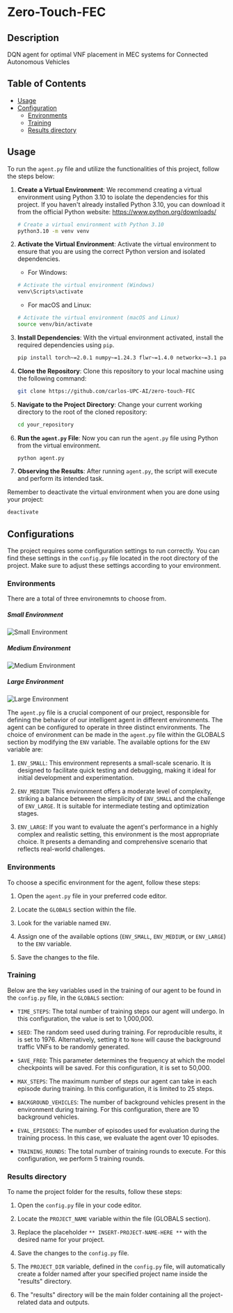 # Zero-Touch-FEC


## Description

DQN agent for optimal VNF placement in MEC systems for Connected Autonomous Vehicles

## Table of Contents

- [Usage](#usage)
- [Configuration](#configuration)
  - [Environments](#environments)
  - [Training](#training)
  - [Results directory](#results_directory)

## Usage

To run the `agent.py` file and utilize the functionalities of this project, follow the steps below:

1. **Create a Virtual Environment**: We recommend creating a virtual environment using Python 3.10 to isolate the dependencies for this project. If you haven't already installed Python 3.10, you can download it from the official Python website: https://www.python.org/downloads/

   ```bash
   # Create a virtual environment with Python 3.10
   python3.10 -m venv venv
   ```

2. **Activate the Virtual Environment**: Activate the virtual environment to ensure that you are using the correct Python version and isolated dependencies.

   - For Windows:

   ```bash
   # Activate the virtual environment (Windows)
   venv\Scripts\activate
   ```

   - For macOS and Linux:

   ```bash
   # Activate the virtual environment (macOS and Linux)
   source venv/bin/activate
   ```

3. **Install Dependencies**: With the virtual environment activated, install the required dependencies using `pip`.

   ```bash
   pip install torch~=2.0.1 numpy~=1.24.3 flwr~=1.4.0 networkx~=3.1 pandas~=2.0.2 gym~=0.21.0
   ```

4. **Clone the Repository**: Clone this repository to your local machine using the following command:

   ```bash
   git clone https://github.com/carlos-UPC-AI/zero-touch-FEC
   ```
   
5. **Navigate to the Project Directory**: Change your current working directory to the root of the cloned repository:

   ```bash
   cd your_repository
   ```

6. **Run the `agent.py` File**: Now you can run the `agent.py` file using Python from the virtual environment. 

   ```bash
   python agent.py 
   ```

7. **Observing the Results**: After running `agent.py`, the script will execute and perform its intended task. 

Remember to deactivate the virtual environment when you are done using your project:

```bash
deactivate
```

## Configurations

The project requires some configuration settings to run correctly. You can find these settings in the `config.py` file located in the root directory of the project. Make sure to adjust these settings according to your environment.

### Environments
There are a total of three environemnts to choose from.

##### Small Environment

![Small Environment](env_small.jpg)

##### Medium Environment

![Medium Environment](env_medium.jpg)

##### Large Environment

![Large Environment](env_large.jpg)


The `agent.py` file is a crucial component of our project, responsible for defining the behavior of our intelligent agent in different environments. The agent can be configured to operate in three distinct environments. The choice of environment can be made in the `agent.py` file within the GLOBALS section by modifying the `ENV` variable. The available options for the `ENV` variable are:

1. `ENV_SMALL`: This environment represents a small-scale scenario. It is designed to facilitate quick testing and debugging, making it ideal for initial development and experimentation.

2. `ENV_MEDIUM`: This environment offers a moderate level of complexity, striking a balance between the simplicity of `ENV_SMALL` and the challenge of `ENV_LARGE`. It is suitable for intermediate testing and optimization stages.

3. `ENV_LARGE`: If you want to evaluate the agent's performance in a highly complex and realistic setting, this environment is the most appropriate choice. It presents a demanding and comprehensive scenario that reflects real-world challenges.

### Environments

To choose a specific environment for the agent, follow these steps:

1. Open the `agent.py` file in your preferred code editor.

2. Locate the `GLOBALS` section within the file.

3. Look for the variable named `ENV`.

4. Assign one of the available options (`ENV_SMALL`, `ENV_MEDIUM`, or `ENV_LARGE`) to the `ENV` variable.

5. Save the changes to the file.

### Training 

Below are the key variables used in the training of our agent to be found in the `config.py` file, in the `GLOBALS` section:

- `TIME_STEPS`: The total number of training steps our agent will undergo. In this configuration, the value is set to 1,000,000.

- `SEED`: The random seed used during training. For reproducible results, it is set to 1976. Alternatively, setting it to `None` will cause the background traffic VNFs to be randomly generated.

- `SAVE_FREQ`: This parameter determines the frequency at which the model checkpoints will be saved. For this configuration, it is set to 50,000.

- `MAX_STEPS`: The maximum number of steps our agent can take in each episode during training. In this configuration, it is limited to 25 steps.

- `BACKGROUND_VEHICLES`: The number of background vehicles present in the environment during training. For this configuration, there are 10 background vehicles.

- `EVAL_EPISODES`: The number of episodes used for evaluation during the training process. In this case, we evaluate the agent over 10 episodes.

- `TRAINING_ROUNDS`: The total number of training rounds to execute. For this configuration, we perform 5 training rounds.

### Results directory

To name the project folder for the results, follow these steps:

1. Open the `config.py` file in your code editor.

2. Locate the `PROJECT_NAME` variable within the file (GLOBALS section).

3. Replace the placeholder `** INSERT-PROJECT-NAME-HERE **` with the desired name for your project.

4. Save the changes to the `config.py` file.

5. The `PROJECT_DIR` variable, defined in the `config.py` file, will automatically create a folder named after your specified project name inside the "results" directory.

6. The "results" directory will be the main folder containing all the project-related data and outputs.

